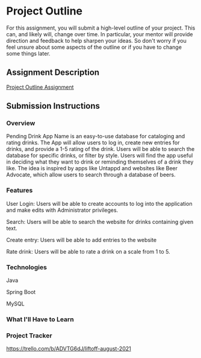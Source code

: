 # Project Outline
For this assignment, you will submit a high-level outline of your project. This can, and likely will, change over time. In particular, your mentor will provide direction and feedback to help sharpen your ideas. So don't worry if you feel unsure about some aspects of the outline or if you have to change some things later.

## Assignment Description
[Project Outline Assignment](https://education.launchcode.org/liftoff/modules/assignments/project-outline)

## Submission Instructions

### Overview
Pending Drink App Name is an easy-to-use database for cataloging and rating drinks. The App will allow users to log in, create new entries for drinks, and provide a 1-5 rating of the drink. Users will be able to search the database for specific drinks, or filter by style. Users will find the app useful in deciding what they want to drink or reminding themselves of a drink they like. The idea is inspired by apps like Untappd and websites like Beer Advocate, which allow users to search through a database of beers.

### Features
User Login: Users will be able to create accounts to log into the application and make edits with Administrator privileges.

Search: Users will be able to search the website for drinks containing given text.

Create entry: Users will be able to add entries to the website

Rate drink: Users will be able to rate a drink on a scale from 1 to 5.


### Technologies
Java

Spring Boot

MySQL


### What I'll Have to Learn


### Project Tracker
https://trello.com/b/ADVTG6dJ/liftoff-august-2021
